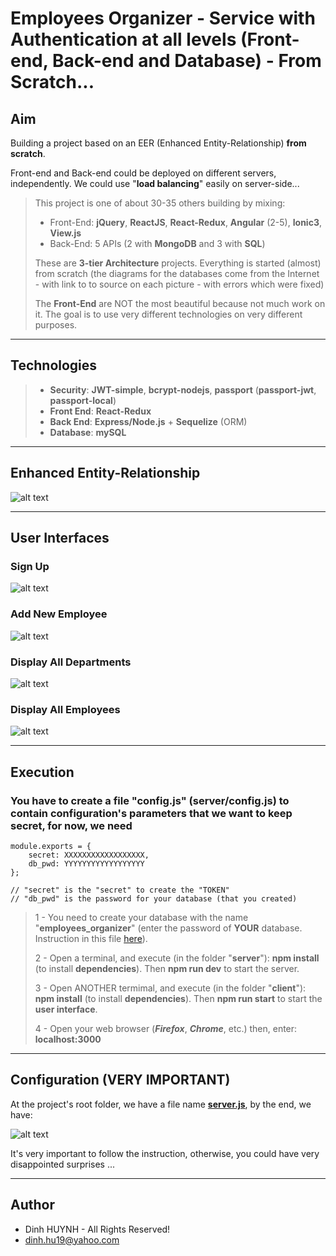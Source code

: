 # Employees Organizer - Service with Authentication at all levels (Front-end, Back-end and Database) - From Scratch...

## Aim
Building a project based on an EER (Enhanced Entity-Relationship) **from scratch**.

Front-end and Back-end could be deployed on different servers, independently. We could use "**load balancing**" easily on server-side...

> This project is one of about 30-35 others building by mixing:
>   * Front-End: **jQuery**, **ReactJS**, **React-Redux**, **Angular** (2-5), **Ionic3**, **View.js**
>   * Back-End: 5 APIs (2 with **MongoDB** and 3 with **SQL**)
> 
> These are **3-tier Architecture** projects. Everything is started (almost) from scratch (the diagrams for the databases come from the Internet - with link to to source on each picture - with errors which were fixed)
>
> The **Front-End** are NOT the most beautiful because not much work on it. The goal is to use very different technologies on very different purposes.

---

## Technologies
> * **Security**: **JWT-simple**, **bcrypt-nodejs**, **passport** (**passport-jwt**, **passport-local**)
> * **Front End**: **React-Redux**
> * **Back End**: **Express/Node.js** + **Sequelize** (ORM)
> * **Database**: **mySQL**

----

## Enhanced Entity-Relationship

![alt text](assets/img/SampleEmployees.jpg)

---

## User Interfaces
### Sign Up

![alt text](assets/img/signup.jpg)

### Add New Employee

![alt text](assets/img/addEmployee.jpg)

### Display All Departments

![alt text](assets/img/display_dpts.jpg)

### Display All Employees

![alt text](assets/img/display_empls.jpg)

---


## Execution
### You have to create a file "**config.js**" (server/config.js) to contain configuration's parameters that we want to keep secret, for now, we need

```
module.exports = {
    secret: XXXXXXXXXXXXXXXXXX,    
    db_pwd: YYYYYYYYYYYYYYYYYY
};

// "secret" is the "secret" to create the "TOKEN"
// "db_pwd" is the password for your database (that you created) 
```

> 1 - You need to create your database with the name "**employees_organizer**" (enter the password of **YOUR** database. Instruction in this file [here](https://github.com/DinhLeGaulois2/sql_react_redux_employees_organizer/blob/master/server/models/index.js)).
>
> 2 - Open a terminal, and execute (in the folder "**server**"): **npm install** (to install **dependencies**). Then **npm run dev** to start the server.
> 
> 3 - Open ANOTHER termimal, and execute (in the folder "**client**"): **npm install** (to install **dependencies**). Then **npm run start** to start the **user interface**.
>
> 4 - Open your web browser (***Firefox***, ***Chrome***, etc.) then, enter: **localhost:3000**


---


## Configuration (VERY IMPORTANT)

At the project's root folder, we have a file name [**server.js**](https://github.com/DinhLeGaulois2/sql_react_redux_employees_organizer/blob/master/server.js), by the end, we have:

![alt text](assets/img/server_config.jpg)

It's very important to follow the instruction, otherwise, you could have very disappointed surprises ...

---------------

## Author
* Dinh HUYNH - All Rights Reserved!
* dinh.hu19@yahoo.com